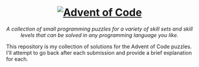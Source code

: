 <h1 align="center"><a href="https://adventofcode.com/"><img alt="Advent of Code" src="https://dev-to-uploads.s3.amazonaws.com/i/sm7wdlfj65mqh5u9trrz.png"></a></h1>

<p align="center"><i>A collection of small programming puzzles for a variety of skill sets and skill levels that can be solved in any programming language you like.</i></p>

This repository is my collection of solutions for the Advent of Code puzzles. I'll attempt to go back after each submission and provide a brief explanation for each.

